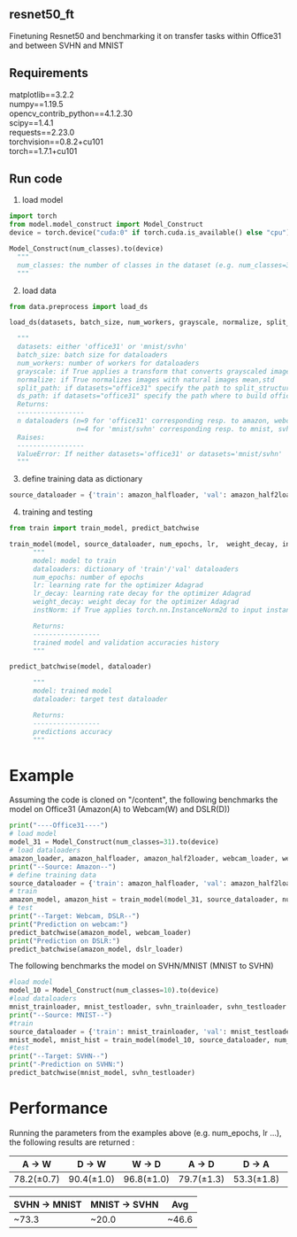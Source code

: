 ## resnet50_ft ##
Finetuning Resnet50 and benchmarking it on transfer tasks within Office31 and between SVHN and MNIST

## Requirements ##

matplotlib==3.2.2  
numpy==1.19.5  
opencv_contrib_python==4.1.2.30  
scipy==1.4.1  
requests==2.23.0  
torchvision==0.8.2+cu101  
torch==1.7.1+cu101

## Run code ##


1. load model

```python
import torch
from model.model_construct import Model_Construct
device = torch.device("cuda:0" if torch.cuda.is_available() else "cpu")

Model_Construct(num_classes).to(device)
  """
  num_classes: the number of classes in the dataset (e.g. num_classes=31 for "Office31" and num_classes=10 for "MNIST/SVHN")
  """
```

2. load data

```python
from data.preprocess import load_ds

load_ds(datasets, batch_size, num_workers, grayscale, normalize, split_path, ds_path)

  """
  datasets: either 'office31' or 'mnist/svhn'
  batch_size: batch size for dataloaders
  num_workers: number of workers for dataloaders
  grayscale: if True applies a transform that converts grayscaled images (1-channel) to RGB images (3-channels) (recommended for 'mnist/svhn')
  normalize: if True normalizes images with natural images mean,std
  split_path: if datasets="office31" specify the path to split_structure folder
  ds_path: if datasets="office31" specify the path where to build office31 splits
  Returns:
  -----------------
  n dataloaders (n=9 for 'office31' corresponding resp. to amazon, webcam, dslr * full(target test), half_1(source train), half_2(source validation)
                 n=4 for 'mnist/svhn' corresponding resp. to mnist, svhn * train,val/test)
  Raises:
  -----------------
  ValueError: If neither datasets='office31' or datasets='mnist/svhn'
  """
  ```

3. define training data as dictionary

```python
source_dataloader = {'train': amazon_halfloader, 'val': amazon_half2loader}
```

4. training and testing

```python
from train import train_model, predict_batchwise

train_model(model, source_dataloader, num_epochs, lr,  weight_decay, instNorm)
      """
      model: model to train
      dataloaders: dictionary of 'train'/'val' dataloaders
      num_epochs: number of epochs
      lr: learning rate for the optimizer Adagrad
      lr_decay: learning rate decay for the optimizer Adagrad
      weight_decay: weight decay for the optimizer Adagrad
      instNorm: if True applies torch.nn.InstanceNorm2d to input instances (recommended for 'mnist/svhn')

      Returns:
      -----------------
      trained model and validation accuracies history
      """

predict_batchwise(model, dataloader)

      """
      model: trained model
      dataloader: target test dataloader

      Returns:
      -----------------
      predictions accuracy
      """
   ```
    
# Example # 

Assuming the code is cloned on "/content", the following benchmarks the model on Office31 (Amazon(A) to Webcam(W) and DSLR(D))

```python
print("----Office31----")
# load model
model_31 = Model_Construct(num_classes=31).to(device)
# load dataloaders
amazon_loader, amazon_halfloader, amazon_half2loader, webcam_loader, webcam_halfloader, webcam_half2loader, dslr_loader, dslr_halfloader, dslr_half2loader = load_ds(datasets="office31", batch_size=64, num_workers=4, grayscale=False, normalize=False, split_path=os.path.join("/content", "data/splits_structure"), ds_path=os.path.join("/content", "data/Office31"))
print("--Source: Amazon--")
# define training data
source_dataloader = {'train': amazon_halfloader, 'val': amazon_half2loader}
# train
amazon_model, amazon_hist = train_model(model_31, source_dataloader, num_epochs=200, lr=0.001,  weight_decay=0.0001, instNorm=False)
# test
print("--Target: Webcam, DSLR--")
print("Prediction on webcam:")
predict_batchwise(amazon_model, webcam_loader)
print("Prediction on DSLR:")
predict_batchwise(amazon_model, dslr_loader)
```
The following benchmarks the model on SVHN/MNIST (MNIST to SVHN)

```python
#load model
model_10 = Model_Construct(num_classes=10).to(device)
#load dataloaders
mnist_trainloader, mnist_testloader, svhn_trainloader, svhn_testloader = load_ds(datasets="mnist/svhn", batch_size=64, num_workers=4, grayscale = True, normalize = False)
print("--Source: MNIST--")
#train
source_dataloader = {'train': mnist_trainloader, 'val': mnist_testloader}
mnist_model, mnist_hist = train_model(model_10, source_dataloader, num_epochs=40, lr=0.00025, weight_decay=0, instNorm=True)
#test
print("--Target: SVHN--")
print("-Prediction on SVHN:")
predict_batchwise(mnist_model, svhn_testloader)
```  

 # Performance #

Running the parameters from the examples above (e.g. num_epochs, lr ...), the following results are returned :

A &#8594; W      | D &#8594; W      | W &#8594; D      | A &#8594; D      | D &#8594; A      | W &#8594; A      | Avg
------------- | ------------- | ------------- | ------------- | ------------- | ------------- | -------------
78.2(±0.7)         | 90.4(±1.0)  | 96.8(±1.0)   | 79.7(±1.3)        | 53.3(±1.8)   | 57.0(±1.0)     | 75.9(±1.1)

SVHN &#8594; MNIST      | MNIST &#8594; SVHN     | Avg
-------------        | -------------       | ------------- 
~73.3                | ~20.0                  | ~46.6    
